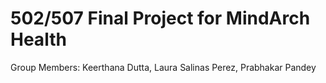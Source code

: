 # 502/507 Final Project for MindArch Health

Group Members: Keerthana Dutta, Laura Salinas Perez, Prabhakar Pandey 

